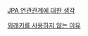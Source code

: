 [JPA 연관관계에 대한 생각](https://golf-dev.tistory.com/37)

[외래키를 사용하지 않는 이유](https://co1nam.tistory.com/44)
